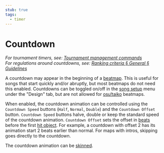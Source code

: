 ```yaml
---
stub: true
tags:
  - timer
---
```


# Countdown

*For tournament timers, see: [Tournament management commands](/wiki/osu!tourney/Tournament_Management_Commands)*\
*For regulations around countdowns, see: [Ranking criteria § General § Guidelines](/wiki/Ranking_Criteria#guidelines)*

A countdown may appear in the beginning of a [beatmap](/wiki/Beatmap). This is useful for songs that start quickly and/or abruptly, but most beatmaps do not need this enabled. Countdowns can be toggled on/off in the [song setup](/wiki/Beatmap_Editor/Song_Setup) menu under the "Design" tab, but are not allowed for [osu!taiko](/wiki/Game_mode/osu!taiko) beatmaps.

When enabled, the countdown animation can be controlled using the `Countdown Speed` buttons (`Half`, `Normal`, `Double`) and the `Countdown Offset` button. `Countdown Speed` buttons halve, double or keep the standard speed of the countdown animation. `Countdown Offset` sets the offset in [beats](/wiki/Glossary#beat) before the first [hit object](/wiki/Hit_Objects). For example, a countdown with offset 2 has its animation start 2 beats earlier than normal. For maps with intros, skipping goes directly to the countdown.

The countdown animation can be [skinned](/wiki/Skinning/Interface#countdown).

<!--TODO: Insert lots of links-->
